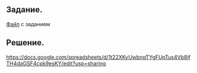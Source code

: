 ## Задание.

[Файл](https://docs.google.com/document/d/1jbOIRmubwcUAsB6aTi0sL91Fru_EzaI7KUQ2n1w-i1w/edit) с заданием

## Решение.

https://docs.google.com/spreadsheets/d/1t22XKyUwbnqTYgFUpTus4Vb8jfTH4daGSF4cpk9esKY/edit?usp=sharing
